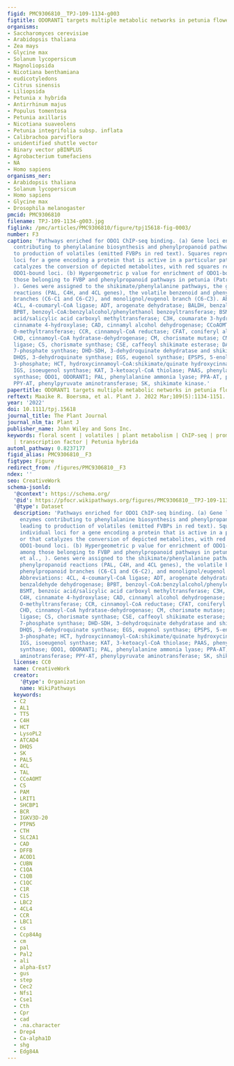 ```yaml
---
figid: PMC9306810__TPJ-109-1134-g003
figtitle: ODORANT1 targets multiple metabolic networks in petunia flowers
organisms:
- Saccharomyces cerevisiae
- Arabidopsis thaliana
- Zea mays
- Glycine max
- Solanum lycopersicum
- Magnoliopsida
- Nicotiana benthamiana
- eudicotyledons
- Citrus sinensis
- Liliopsida
- Petunia x hybrida
- Antirrhinum majus
- Populus tomentosa
- Petunia axillaris
- Nicotiana suaveolens
- Petunia integrifolia subsp. inflata
- Calibrachoa parviflora
- unidentified shuttle vector
- Binary vector pBINPLUS
- Agrobacterium tumefaciens
- NA
- Homo sapiens
organisms_ner:
- Arabidopsis thaliana
- Solanum lycopersicum
- Homo sapiens
- Glycine max
- Drosophila melanogaster
pmcid: PMC9306810
filename: TPJ-109-1134-g003.jpg
figlink: /pmc/articles/PMC9306810/figure/tpj15618-fig-0003/
number: F3
caption: 'Pathways enriched for ODO1 ChIP‐seq binding. (a) Gene loci encoding enzymes
  contributing to phenylalanine biosynthesis and phenylpropanoid pathways leading
  to production of volatiles (emitted FVBPs in red text). Squares represent individual
  loci for a gene encoding a protein that is active in a particular pathway or that
  catalyzes the conversion of depicted metabolites, with red squares representing
  ODO1‐bound loci. (b) Hypergeometric p value for enrichment of ODO1‐bound genes among
  those belonging to FVBP and phenylpropanoid pathways in petunia (Patrick et al.,
  ). Genes were assigned to the shikimate/phenylalanine pathways, the general phenylpropanoid
  reactions (PAL, C4H, and 4CL genes), the volatile benzenoid and phenylpropanoid
  branches (C6‐C1 and C6‐C2), and monolignol/eugenol branch (C6‐C3). Abbreviations:
  4CL, 4‐coumaryl‐CoA ligase; ADT, arogenate dehydratase; BALDH, benzaldehyde dehydrogenase;
  BPBT, benzoyl‐CoA:benzylalcohol/phenylethanol benzoyltransferase; BSMT, benzoic
  acid/salicylic acid carboxyl methyltransferase; C3H, coumarate 3‐hydroxylase; C4H,
  cinnamate 4‐hydroxylase; CAD, cinnamyl alcohol dehydrogenase; CCoAOMT, caffeoyl‐CoA
  O‐methyltransferase; CCR, cinnamoyl‐CoA reductase; CFAT, coniferyl alcohol acetyltransferase;
  CHD, cinnamoyl‐CoA hydratase‐dehydrogenase; CM, chorismate mutase; CNL, cinnamoyl‐CoA
  ligase; CS, chorismate synthase; CSE, caffeoyl shikimate esterase; DAHPS, 3‐deoxy‐D‐arabino‐heptulosonate
  7‐phosphate synthase; DHD‐SDH, 3‐dehydroquinate dehydratase and shikimate dehydrogenase;
  DHQS, 3‐dehydroquinate synthase; EGS, eugenol synthase; EPSPS, 5‐enolpyruvylshikimate
  3‐phosphate; HCT, hydroxycinnamoyl‐CoA:shikimate/quinate hydroxycinnamoyl transferase;
  IGS, isoeugenol synthase; KAT, 3‐ketoacyl‐CoA thiolase; PAAS, phenylacetaldehyde
  synthase; ODO1, ODORANT1; PAL, phenylalanine ammonia lyase; PPA‐AT, prephenate aminotransferase;
  PPY‐AT, phenylpyruvate aminotransferase; SK, shikimate kinase.'
papertitle: ODORANT1 targets multiple metabolic networks in petunia flowers.
reftext: Maaike R. Boersma, et al. Plant J. 2022 Mar;109(5):1134-1151.
year: '2022'
doi: 10.1111/tpj.15618
journal_title: The Plant Journal
journal_nlm_ta: Plant J
publisher_name: John Wiley and Sons Inc.
keywords: floral scent | volatiles | plant metabolism | ChIP‐seq | promoter motif
  | transcription factor | Petunia hybrida
automl_pathway: 0.8237177
figid_alias: PMC9306810__F3
figtype: Figure
redirect_from: /figures/PMC9306810__F3
ndex: ''
seo: CreativeWork
schema-jsonld:
  '@context': https://schema.org/
  '@id': https://pfocr.wikipathways.org/figures/PMC9306810__TPJ-109-1134-g003.html
  '@type': Dataset
  description: 'Pathways enriched for ODO1 ChIP‐seq binding. (a) Gene loci encoding
    enzymes contributing to phenylalanine biosynthesis and phenylpropanoid pathways
    leading to production of volatiles (emitted FVBPs in red text). Squares represent
    individual loci for a gene encoding a protein that is active in a particular pathway
    or that catalyzes the conversion of depicted metabolites, with red squares representing
    ODO1‐bound loci. (b) Hypergeometric p value for enrichment of ODO1‐bound genes
    among those belonging to FVBP and phenylpropanoid pathways in petunia (Patrick
    et al., ). Genes were assigned to the shikimate/phenylalanine pathways, the general
    phenylpropanoid reactions (PAL, C4H, and 4CL genes), the volatile benzenoid and
    phenylpropanoid branches (C6‐C1 and C6‐C2), and monolignol/eugenol branch (C6‐C3).
    Abbreviations: 4CL, 4‐coumaryl‐CoA ligase; ADT, arogenate dehydratase; BALDH,
    benzaldehyde dehydrogenase; BPBT, benzoyl‐CoA:benzylalcohol/phenylethanol benzoyltransferase;
    BSMT, benzoic acid/salicylic acid carboxyl methyltransferase; C3H, coumarate 3‐hydroxylase;
    C4H, cinnamate 4‐hydroxylase; CAD, cinnamyl alcohol dehydrogenase; CCoAOMT, caffeoyl‐CoA
    O‐methyltransferase; CCR, cinnamoyl‐CoA reductase; CFAT, coniferyl alcohol acetyltransferase;
    CHD, cinnamoyl‐CoA hydratase‐dehydrogenase; CM, chorismate mutase; CNL, cinnamoyl‐CoA
    ligase; CS, chorismate synthase; CSE, caffeoyl shikimate esterase; DAHPS, 3‐deoxy‐D‐arabino‐heptulosonate
    7‐phosphate synthase; DHD‐SDH, 3‐dehydroquinate dehydratase and shikimate dehydrogenase;
    DHQS, 3‐dehydroquinate synthase; EGS, eugenol synthase; EPSPS, 5‐enolpyruvylshikimate
    3‐phosphate; HCT, hydroxycinnamoyl‐CoA:shikimate/quinate hydroxycinnamoyl transferase;
    IGS, isoeugenol synthase; KAT, 3‐ketoacyl‐CoA thiolase; PAAS, phenylacetaldehyde
    synthase; ODO1, ODORANT1; PAL, phenylalanine ammonia lyase; PPA‐AT, prephenate
    aminotransferase; PPY‐AT, phenylpyruvate aminotransferase; SK, shikimate kinase.'
  license: CC0
  name: CreativeWork
  creator:
    '@type': Organization
    name: WikiPathways
  keywords:
  - C2
  - AL1
  - TT5
  - C4H
  - HCT
  - LysoPL2
  - ATCAD4
  - DHQS
  - SK
  - PAL5
  - 4CL
  - TAL
  - CCoAOMT
  - CS
  - PAM
  - LRIT1
  - SHCBP1
  - BCR
  - IGKV3D-20
  - PTPN5
  - CTH
  - SLC2A1
  - CAD
  - DFFB
  - ACOD1
  - CUBN
  - C1QA
  - C1QB
  - C1QC
  - C1R
  - C1S
  - LBC2
  - 4CL4
  - CCR
  - LBC1
  - cs
  - Ccp84Ag
  - cm
  - pal
  - Pal2
  - ali
  - alpha-Est7
  - gus
  - step
  - Cec2
  - Nfs1
  - Cse1
  - Cth
  - Cpr
  - cad
  - .na.character
  - Drep4
  - Ca-alpha1D
  - shg
  - Edg84A
---
```

